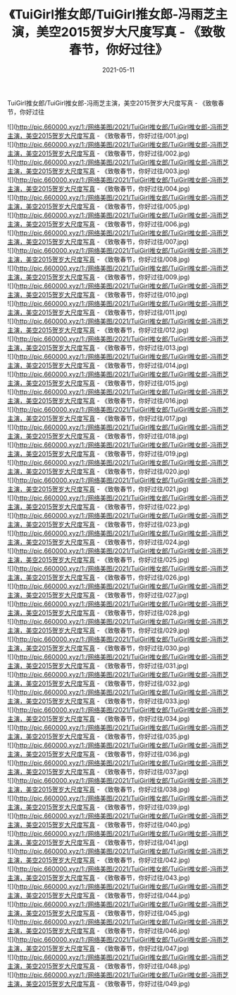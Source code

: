 ﻿---
layout: post
title:  《TuiGirl推女郎/TuiGirl推女郎-冯雨芝主演，美空2015贺岁大尺度写真 - 《致敬春节，你好过往》
date:   2021-05-11
img: http://pic.660000.xyz/1:/网络美图/2021/TuiGirl推女郎/TuiGirl推女郎-冯雨芝主演，美空2015贺岁大尺度写真 - 《致敬春节，你好过往/000.jpg
categories: [美女, 清纯, 唯美]
---

TuiGirl推女郎/TuiGirl推女郎-冯雨芝主演，美空2015贺岁大尺度写真 - 《致敬春节，你好过往

 ![](http://pic.660000.xyz/1:/网络美图/2021/TuiGirl推女郎/TuiGirl推女郎-冯雨芝主演，美空2015贺岁大尺度写真 - 《致敬春节，你好过往/001.jpg) <br>![](http://pic.660000.xyz/1:/网络美图/2021/TuiGirl推女郎/TuiGirl推女郎-冯雨芝主演，美空2015贺岁大尺度写真 - 《致敬春节，你好过往/002.jpg) <br>![](http://pic.660000.xyz/1:/网络美图/2021/TuiGirl推女郎/TuiGirl推女郎-冯雨芝主演，美空2015贺岁大尺度写真 - 《致敬春节，你好过往/003.jpg) <br>![](http://pic.660000.xyz/1:/网络美图/2021/TuiGirl推女郎/TuiGirl推女郎-冯雨芝主演，美空2015贺岁大尺度写真 - 《致敬春节，你好过往/004.jpg) <br>![](http://pic.660000.xyz/1:/网络美图/2021/TuiGirl推女郎/TuiGirl推女郎-冯雨芝主演，美空2015贺岁大尺度写真 - 《致敬春节，你好过往/005.jpg) <br>![](http://pic.660000.xyz/1:/网络美图/2021/TuiGirl推女郎/TuiGirl推女郎-冯雨芝主演，美空2015贺岁大尺度写真 - 《致敬春节，你好过往/006.jpg) <br>![](http://pic.660000.xyz/1:/网络美图/2021/TuiGirl推女郎/TuiGirl推女郎-冯雨芝主演，美空2015贺岁大尺度写真 - 《致敬春节，你好过往/007.jpg) <br>![](http://pic.660000.xyz/1:/网络美图/2021/TuiGirl推女郎/TuiGirl推女郎-冯雨芝主演，美空2015贺岁大尺度写真 - 《致敬春节，你好过往/008.jpg) <br>![](http://pic.660000.xyz/1:/网络美图/2021/TuiGirl推女郎/TuiGirl推女郎-冯雨芝主演，美空2015贺岁大尺度写真 - 《致敬春节，你好过往/009.jpg) <br>![](http://pic.660000.xyz/1:/网络美图/2021/TuiGirl推女郎/TuiGirl推女郎-冯雨芝主演，美空2015贺岁大尺度写真 - 《致敬春节，你好过往/010.jpg) <br>![](http://pic.660000.xyz/1:/网络美图/2021/TuiGirl推女郎/TuiGirl推女郎-冯雨芝主演，美空2015贺岁大尺度写真 - 《致敬春节，你好过往/011.jpg) <br>![](http://pic.660000.xyz/1:/网络美图/2021/TuiGirl推女郎/TuiGirl推女郎-冯雨芝主演，美空2015贺岁大尺度写真 - 《致敬春节，你好过往/012.jpg) <br>![](http://pic.660000.xyz/1:/网络美图/2021/TuiGirl推女郎/TuiGirl推女郎-冯雨芝主演，美空2015贺岁大尺度写真 - 《致敬春节，你好过往/013.jpg) <br>![](http://pic.660000.xyz/1:/网络美图/2021/TuiGirl推女郎/TuiGirl推女郎-冯雨芝主演，美空2015贺岁大尺度写真 - 《致敬春节，你好过往/014.jpg) <br>![](http://pic.660000.xyz/1:/网络美图/2021/TuiGirl推女郎/TuiGirl推女郎-冯雨芝主演，美空2015贺岁大尺度写真 - 《致敬春节，你好过往/015.jpg) <br>![](http://pic.660000.xyz/1:/网络美图/2021/TuiGirl推女郎/TuiGirl推女郎-冯雨芝主演，美空2015贺岁大尺度写真 - 《致敬春节，你好过往/016.jpg) <br>![](http://pic.660000.xyz/1:/网络美图/2021/TuiGirl推女郎/TuiGirl推女郎-冯雨芝主演，美空2015贺岁大尺度写真 - 《致敬春节，你好过往/017.jpg) <br>![](http://pic.660000.xyz/1:/网络美图/2021/TuiGirl推女郎/TuiGirl推女郎-冯雨芝主演，美空2015贺岁大尺度写真 - 《致敬春节，你好过往/018.jpg) <br>![](http://pic.660000.xyz/1:/网络美图/2021/TuiGirl推女郎/TuiGirl推女郎-冯雨芝主演，美空2015贺岁大尺度写真 - 《致敬春节，你好过往/019.jpg) <br>![](http://pic.660000.xyz/1:/网络美图/2021/TuiGirl推女郎/TuiGirl推女郎-冯雨芝主演，美空2015贺岁大尺度写真 - 《致敬春节，你好过往/020.jpg) <br>![](http://pic.660000.xyz/1:/网络美图/2021/TuiGirl推女郎/TuiGirl推女郎-冯雨芝主演，美空2015贺岁大尺度写真 - 《致敬春节，你好过往/021.jpg) <br>![](http://pic.660000.xyz/1:/网络美图/2021/TuiGirl推女郎/TuiGirl推女郎-冯雨芝主演，美空2015贺岁大尺度写真 - 《致敬春节，你好过往/022.jpg) <br>![](http://pic.660000.xyz/1:/网络美图/2021/TuiGirl推女郎/TuiGirl推女郎-冯雨芝主演，美空2015贺岁大尺度写真 - 《致敬春节，你好过往/023.jpg) <br>![](http://pic.660000.xyz/1:/网络美图/2021/TuiGirl推女郎/TuiGirl推女郎-冯雨芝主演，美空2015贺岁大尺度写真 - 《致敬春节，你好过往/024.jpg) <br>![](http://pic.660000.xyz/1:/网络美图/2021/TuiGirl推女郎/TuiGirl推女郎-冯雨芝主演，美空2015贺岁大尺度写真 - 《致敬春节，你好过往/025.jpg) <br>![](http://pic.660000.xyz/1:/网络美图/2021/TuiGirl推女郎/TuiGirl推女郎-冯雨芝主演，美空2015贺岁大尺度写真 - 《致敬春节，你好过往/026.jpg) <br>![](http://pic.660000.xyz/1:/网络美图/2021/TuiGirl推女郎/TuiGirl推女郎-冯雨芝主演，美空2015贺岁大尺度写真 - 《致敬春节，你好过往/027.jpg) <br>![](http://pic.660000.xyz/1:/网络美图/2021/TuiGirl推女郎/TuiGirl推女郎-冯雨芝主演，美空2015贺岁大尺度写真 - 《致敬春节，你好过往/028.jpg) <br>![](http://pic.660000.xyz/1:/网络美图/2021/TuiGirl推女郎/TuiGirl推女郎-冯雨芝主演，美空2015贺岁大尺度写真 - 《致敬春节，你好过往/029.jpg) <br>![](http://pic.660000.xyz/1:/网络美图/2021/TuiGirl推女郎/TuiGirl推女郎-冯雨芝主演，美空2015贺岁大尺度写真 - 《致敬春节，你好过往/030.jpg) <br>![](http://pic.660000.xyz/1:/网络美图/2021/TuiGirl推女郎/TuiGirl推女郎-冯雨芝主演，美空2015贺岁大尺度写真 - 《致敬春节，你好过往/031.jpg) <br>![](http://pic.660000.xyz/1:/网络美图/2021/TuiGirl推女郎/TuiGirl推女郎-冯雨芝主演，美空2015贺岁大尺度写真 - 《致敬春节，你好过往/032.jpg) <br>![](http://pic.660000.xyz/1:/网络美图/2021/TuiGirl推女郎/TuiGirl推女郎-冯雨芝主演，美空2015贺岁大尺度写真 - 《致敬春节，你好过往/033.jpg) <br>![](http://pic.660000.xyz/1:/网络美图/2021/TuiGirl推女郎/TuiGirl推女郎-冯雨芝主演，美空2015贺岁大尺度写真 - 《致敬春节，你好过往/034.jpg) <br>![](http://pic.660000.xyz/1:/网络美图/2021/TuiGirl推女郎/TuiGirl推女郎-冯雨芝主演，美空2015贺岁大尺度写真 - 《致敬春节，你好过往/035.jpg) <br>![](http://pic.660000.xyz/1:/网络美图/2021/TuiGirl推女郎/TuiGirl推女郎-冯雨芝主演，美空2015贺岁大尺度写真 - 《致敬春节，你好过往/036.jpg) <br>![](http://pic.660000.xyz/1:/网络美图/2021/TuiGirl推女郎/TuiGirl推女郎-冯雨芝主演，美空2015贺岁大尺度写真 - 《致敬春节，你好过往/037.jpg) <br>![](http://pic.660000.xyz/1:/网络美图/2021/TuiGirl推女郎/TuiGirl推女郎-冯雨芝主演，美空2015贺岁大尺度写真 - 《致敬春节，你好过往/038.jpg) <br>![](http://pic.660000.xyz/1:/网络美图/2021/TuiGirl推女郎/TuiGirl推女郎-冯雨芝主演，美空2015贺岁大尺度写真 - 《致敬春节，你好过往/039.jpg) <br>![](http://pic.660000.xyz/1:/网络美图/2021/TuiGirl推女郎/TuiGirl推女郎-冯雨芝主演，美空2015贺岁大尺度写真 - 《致敬春节，你好过往/040.jpg) <br>![](http://pic.660000.xyz/1:/网络美图/2021/TuiGirl推女郎/TuiGirl推女郎-冯雨芝主演，美空2015贺岁大尺度写真 - 《致敬春节，你好过往/041.jpg) <br>![](http://pic.660000.xyz/1:/网络美图/2021/TuiGirl推女郎/TuiGirl推女郎-冯雨芝主演，美空2015贺岁大尺度写真 - 《致敬春节，你好过往/042.jpg) <br>![](http://pic.660000.xyz/1:/网络美图/2021/TuiGirl推女郎/TuiGirl推女郎-冯雨芝主演，美空2015贺岁大尺度写真 - 《致敬春节，你好过往/043.jpg) <br>![](http://pic.660000.xyz/1:/网络美图/2021/TuiGirl推女郎/TuiGirl推女郎-冯雨芝主演，美空2015贺岁大尺度写真 - 《致敬春节，你好过往/044.jpg) <br>![](http://pic.660000.xyz/1:/网络美图/2021/TuiGirl推女郎/TuiGirl推女郎-冯雨芝主演，美空2015贺岁大尺度写真 - 《致敬春节，你好过往/045.jpg) <br>![](http://pic.660000.xyz/1:/网络美图/2021/TuiGirl推女郎/TuiGirl推女郎-冯雨芝主演，美空2015贺岁大尺度写真 - 《致敬春节，你好过往/046.jpg) <br>![](http://pic.660000.xyz/1:/网络美图/2021/TuiGirl推女郎/TuiGirl推女郎-冯雨芝主演，美空2015贺岁大尺度写真 - 《致敬春节，你好过往/047.jpg) <br>![](http://pic.660000.xyz/1:/网络美图/2021/TuiGirl推女郎/TuiGirl推女郎-冯雨芝主演，美空2015贺岁大尺度写真 - 《致敬春节，你好过往/048.jpg) <br>![](http://pic.660000.xyz/1:/网络美图/2021/TuiGirl推女郎/TuiGirl推女郎-冯雨芝主演，美空2015贺岁大尺度写真 - 《致敬春节，你好过往/049.jpg) <br>